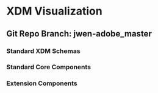 # XDM Visualization
## Git Repo Branch: jwen-adobe_master
### Standard XDM Schemas
### Standard Core Components
### Extension Components
